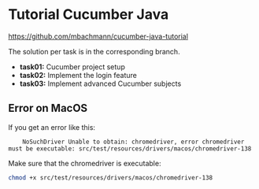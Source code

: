 # Tutorial Cucumber Java

https://github.com/mbachmann/cucumber-java-tutorial

The solution per task is in the corresponding branch.

* **task01:** Cucumber project setup
* **task02:** Implement the login feature
* **task03:** Implement advanced Cucumber subjects

## Error on MacOS

If you get an error like this:

```java.lang.IllegalStateException: The driver executable does not exist: /Users/mbachmann/Downloads/chromedriver
    NoSuchDriver Unable to obtain: chromedriver, error chromedriver must be executable: src/test/resources/drivers/macos/chromedriver-138
```

Make sure that the chromedriver is executable:

```bash
chmod +x src/test/resources/drivers/macos/chromedriver-138
```




